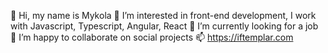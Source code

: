 👋 Hi, my name is Mykola
👀 I’m interested in front-end development, I work with Javascript, Typescript, Angular, React
🌱 I’m currently looking for a job
💞️ I’m happy to collaborate on social projects
📫 https://iftemplar.com

<!---
iftemplar/iftemplar is a ✨ special ✨ repository because its `README.md` (this file) appears on your GitHub profile.
You can click the Preview link to take a look at your changes.
--->
